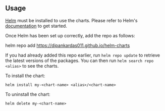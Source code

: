 ## Usage

[Helm](https://helm.sh) must be installed to use the charts.  Please refer to
Helm's [documentation](https://helm.sh/docs) to get started.

Once Helm has been set up correctly, add the repo as follows:

  helm repo add <alias> https://dipankardas011.github.io/helm-charts

If you had already added this repo earlier, run `helm repo update` to retrieve
the latest versions of the packages.  You can then run `helm search repo
<alias>` to see the charts.

To install the <chart-name> chart:

    helm install my-<chart-name> <alias>/<chart-name>

To uninstall the chart:

    helm delete my-<chart-name>